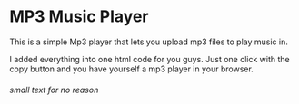 <h1>MP3 Music Player</h1>
<p>This is a simple Mp3 player that lets you upload mp3 files to play music in.</p>
<footer>I added everything into one html code for you guys. Just one click with the copy button and you have yourself a mp3 player in your browser.</footer>
<h6>small text for no reason</h6>
